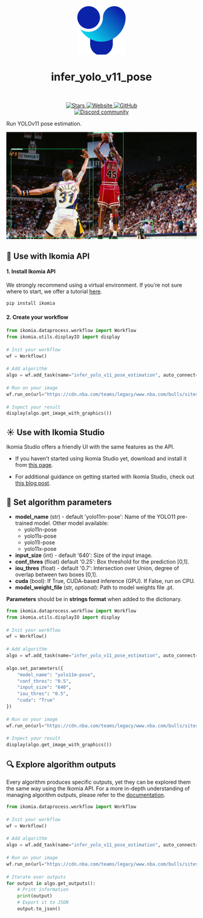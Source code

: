 <div align="center">
  <img src="images/icon.png" alt="Algorithm icon">
  <h1 align="center">infer_yolo_v11_pose</h1>
</div>
<br />
<p align="center">
    <a href="https://github.com/Ikomia-hub/infer_yolo_v11_pose">
        <img alt="Stars" src="https://img.shields.io/github/stars/Ikomia-hub/infer_yolo_v11_pose">
    </a>
    <a href="https://app.ikomia.ai/hub/">
        <img alt="Website" src="https://img.shields.io/website/http/app.ikomia.ai/en.svg?down_color=red&down_message=offline&up_message=online">
    </a>
    <a href="https://github.com/Ikomia-hub/infer_yolo_v11_pose/blob/main/LICENSE.md">
        <img alt="GitHub" src="https://img.shields.io/github/license/Ikomia-hub/infer_yolo_v11_pose.svg?color=blue">
    </a>    
    <br>
    <a href="https://discord.com/invite/82Tnw9UGGc">
        <img alt="Discord community" src="https://img.shields.io/badge/Discord-white?style=social&logo=discord">
    </a> 
</p>

Run YOLOv11 pose estimation.

![MJ YOLOv11 pose estimation](https://raw.githubusercontent.com/Ikomia-hub/infer_yolo_v11_pose/main/images/output.jpg)

## :rocket: Use with Ikomia API

#### 1. Install Ikomia API

We strongly recommend using a virtual environment. If you're not sure where to start, we offer a tutorial [here](https://www.ikomia.ai/blog/a-step-by-step-guide-to-creating-virtual-environments-in-python).

```sh
pip install ikomia
```

#### 2. Create your workflow


```python
from ikomia.dataprocess.workflow import Workflow
from ikomia.utils.displayIO import display

# Init your workflow
wf = Workflow()

# Add algorithm
algo = wf.add_task(name="infer_yolo_v11_pose_estimation", auto_connect=True)

# Run on your image  
wf.run_on(url="https://cdn.nba.com/teams/legacy/www.nba.com/bulls/sites/bulls/files/jordan_vs_indiana.jpg")

# Inpect your result
display(algo.get_image_with_graphics())
```

## :sunny: Use with Ikomia Studio

Ikomia Studio offers a friendly UI with the same features as the API.

- If you haven't started using Ikomia Studio yet, download and install it from [this page](https://www.ikomia.ai/studio).

- For additional guidance on getting started with Ikomia Studio, check out [this blog post](https://www.ikomia.ai/blog/how-to-get-started-with-ikomia-studio).

## :pencil: Set algorithm parameters
- **model_name** (str) - default 'yolo11m-pose': Name of the YOLO11 pre-trained model. Other model available:
    - yolo11n-pose
    - yolo11s-pose
    - yolo11l-pose
    - yolo11x-pose
- **input_size** (int) - default '640': Size of the input image.
- **conf_thres** (float) default '0.25': Box threshold for the prediction [0,1].
- **iou_thres** (float) - default '0.7': Intersection over Union, degree of overlap between two boxes [0,1].
- **cuda** (bool): If True, CUDA-based inference (GPU). If False, run on CPU.
- **model_weight_file** (str, *optional*): Path to model weights file .pt.

**Parameters** should be in **strings format**  when added to the dictionary.

```python
from ikomia.dataprocess.workflow import Workflow
from ikomia.utils.displayIO import display

# Init your workflow
wf = Workflow()

# Add algorithm
algo = wf.add_task(name="infer_yolo_v11_pose_estimation", auto_connect=True)

algo.set_parameters({
    "model_name": "yolo11m-pose",
    "conf_thres": "0.5",
    "input_size": "640",
    "iou_thres": "0.5",
    "cuda": "True"
})

# Run on your image  
wf.run_on(url="https://cdn.nba.com/teams/legacy/www.nba.com/bulls/sites/bulls/files/jordan_vs_indiana.jpg")

# Inpect your result
display(algo.get_image_with_graphics())
```

## :mag: Explore algorithm outputs

Every algorithm produces specific outputs, yet they can be explored them the same way using the Ikomia API. For a more in-depth understanding of managing algorithm outputs, please refer to the [documentation](https://ikomia-dev.github.io/python-api-documentation/advanced_guide/IO_management.html).

```python
from ikomia.dataprocess.workflow import Workflow

# Init your workflow
wf = Workflow()

# Add algorithm
algo = wf.add_task(name="infer_yolo_v11_pose_estimation", auto_connect=True)

# Run on your image  
wf.run_on(url="https://cdn.nba.com/teams/legacy/www.nba.com/bulls/sites/bulls/files/jordan_vs_indiana.jpg")

# Iterate over outputs
for output in algo.get_outputs():
    # Print information
    print(output)
    # Export it to JSON
    output.to_json()
```